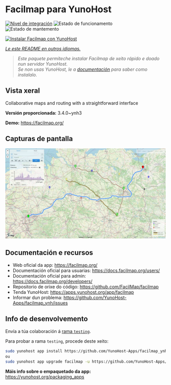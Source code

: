 <!--
NOTA: Este README foi creado automáticamente por <https://github.com/YunoHost/apps/tree/master/tools/readme_generator>
NON debe editarse manualmente.
-->

# Facilmap para YunoHost

[![Nivel de integración](https://dash.yunohost.org/integration/facilmap.svg)](https://dash.yunohost.org/appci/app/facilmap) ![Estado de funcionamento](https://ci-apps.yunohost.org/ci/badges/facilmap.status.svg) ![Estado de mantemento](https://ci-apps.yunohost.org/ci/badges/facilmap.maintain.svg)

[![Instalar Facilmap con YunoHost](https://install-app.yunohost.org/install-with-yunohost.svg)](https://install-app.yunohost.org/?app=facilmap)

*[Le este README en outros idiomas.](./ALL_README.md)*

> *Este paquete permíteche instalar Facilmap de xeito rápido e doado nun servidor YunoHost.*  
> *Se non usas YunoHost, le a [documentación](https://yunohost.org/install) para saber como instalalo.*

## Vista xeral

Collaborative maps and routing with a straightforward interface

**Versión proporcionada:** 3.4.0~ynh3

**Demo:** <https://facilmap.org/>

## Capturas de pantalla

![Captura de pantalla de Facilmap](./doc/screenshots/screenshot.webp)

## Documentación e recursos

- Web oficial da app: <https://facilmap.org/>
- Documentación oficial para usuarias: <https://docs.facilmap.org/users/>
- Documentación oficial para admin: <https://docs.facilmap.org/developers/>
- Repositorio de orixe do código: <https://github.com/FacilMap/facilmap>
- Tenda YunoHost: <https://apps.yunohost.org/app/facilmap>
- Informar dun problema: <https://github.com/YunoHost-Apps/facilmap_ynh/issues>

## Info de desenvolvemento

Envía a túa colaboración á [rama `testing`](https://github.com/YunoHost-Apps/facilmap_ynh/tree/testing).

Para probar a rama `testing`, procede deste xeito:

```bash
sudo yunohost app install https://github.com/YunoHost-Apps/facilmap_ynh/tree/testing --debug
ou
sudo yunohost app upgrade facilmap -u https://github.com/YunoHost-Apps/facilmap_ynh/tree/testing --debug
```

**Máis info sobre o empaquetado da app:** <https://yunohost.org/packaging_apps>
